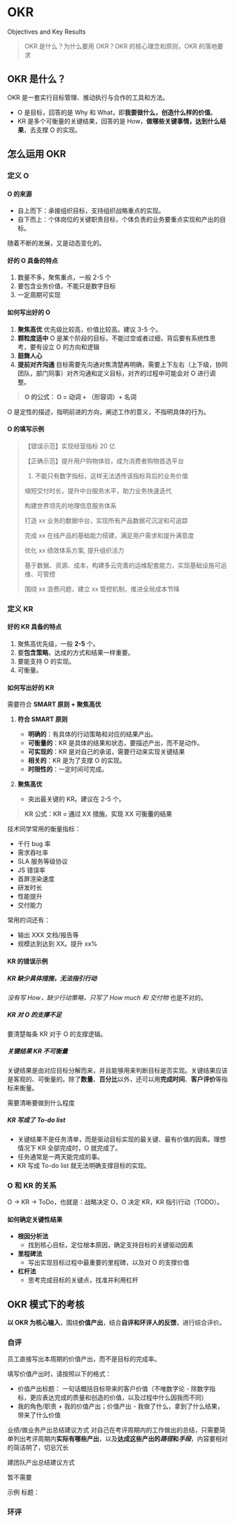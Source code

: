 # OKR

Objectives and Key Results

> OKR 是什么？为什么要用 OKR？OKR 的核心理念和原则，OKR 的落地要求

## OKR 是什么？

OKR 是一套实行目标管理、推动执行与合作的工具和方法。

- O 是目标，回答的是 Why 和 What，即**我要做什么，创造什么样的价值**。
- KR 是多个可衡量的关键结果，回答的是 How，**做哪些关键事情，达到什么结果**，去支撑 O 的实现。

## 怎么运用 OKR

### 定义 O

#### O 的来源

- 自上而下：承接组织目标，支持组织战略重点的实现。
- 自下而上：个体岗位的关键职责目标，个体负责的业务要重点实现和产出的目标。

随着不断的发展，又是动态变化的。

#### 好的 O 具备的特点

1. 数量不多，聚焦重点，一般 2-5 个
2. 要包含业务价值，不能只是数字目标
3. 一定周期可实现

#### 如何写出好的 O

1. **聚焦高优**
   优先级比较高，价值比较高。建议 3-5 个。
2. **颗粒度适中**
   O 是某个阶段的目标，不能过空或者过细，背后要有系统性思考，要有设立 O 的方向和逻辑
3. **鼓舞人心**
4. **提前对齐沟通**
   目标需要先沟通对焦清楚再明确，需要上下左右（上下级，协同团队，部门同事）对齐沟通和定义目标，对齐的过程中可能会对 O 进行调整。

> **O 的公式： O = 动词 + （形容词）+ 名词**

O 是定性的描述，指明前进的方向，阐述工作的意义，不指明具体的行为。

#### O 的填写示例

> 【错误示范】实现经营指标 20 亿
>
> 【正确示范】提升用户购物体验，成为消费者购物首选平台
>
> 1. 不能只有数字指标，这样无法透传该指标背后的业务价值
>
> 缩短交付时长，提升中台服务水平，助力业务快速迭代
>
> 构建世界领先的地理信息服务体系
>
> 打造 xx 业务的数据中台，实现所有产品数据可沉淀和可追踪
>
> 完成 xx 在线产品的基础能力搭建，满足用户需求和提升满意度
>
> 优化 xx 绩效体系方案, 提升组织活力
>
> 基于数据、资源、成本，构建多云完善的运维配套能力，实现基础设施可运维、可管控
>
> 围绕 xx 浪费问题，建立 xx 管控机制，推进全局成本节降

### 定义 KR

#### 好的 KR 具备的特点

1. 聚焦高优先级，一般 **2-5** 个。
2. 要**包含策略**，达成的方式和结果一样重要。
3. 要能支持 O 的实现。
4. 可衡量。

#### 如何写出好的 KR

需要符合 **SMART 原则 + 聚焦高优**

1. **符合 SMART 原则**

   - **明确的**：有具体的行动策略和对应的结果产出。
   - **可衡量的**：KR 是具体的结果和状态，要描述产出，而不是动作。
   - **可实现的**：KR 是对自己的承诺，需要行动来实现关键结果
   - **相关的**：KR 是为了支撑 O 的实现。
   - **时限性的**：一定时间可完成。

2. **聚焦高优**
   - 突出最关键的 KR。建议在 2-5 个。

> **KR 公式：KR = 通过 XX 措施，实现 XX 可衡量的结果**

技术同学常用的衡量指标：

- 千行 bug 率
- 需求吞吐率
- SLA 服务等级协议
- JS 错误率
- 首屏渲染速度
- 研发时长
- 性能提升
- 交付能力

常用的词还有：

- 输出 XXX 文档/报告等
- 规模达到达到 XX。提升 xx%

#### KR 的错误示例

##### KR 缺少具体措施，无法指引行动

_没有写 How，缺少行动策略，只写了 How much 和 交付物_ 也是不对的。

##### KR 对 O 的支撑不足

要清楚每条 KR 对于 O 的支撑逻辑。

##### 关键结果 KR 不可衡量

关键结果是由对应目标分解而来，并且能够用来判断目标是否实现。关键结果应该是客观的、可衡量的。除了**数量**、**百分比**以外，还可以用**完成时间**、**客户评价**等指标来衡量。

需要清晰要做到什么程度

##### KR 写成了 To-do list

- 关键结果不是任务清单，而是驱动目标实现的最关键、最有价值的因素。理想情况下 KR 全部完成时，O 就完成了。
- 任务通常是一两天能完成的事。
- KR 写成 To-do list 就无法明确支撑目标的实现。

### O 和 KR 的关系

O -> KR -> ToDo，也就是：战略决定 O，O 决定 KR，KR 指引行动（TODO）。

#### 如何确定关键性结果

- **根因分析法**
  - 找到核心目标，定位根本原因，确定支持目标的关键驱动因素
- **里程碑法**
  - 写出实现目标过程中最重要的里程碑，以及对 O 的支撑价值
- **杠杆法**
  - 思考完成目标的关键点，找准并利用杠杆

## OKR 模式下的考核

**以 OKR 为核心输入**，围绕**价值产出**，结合**自评和环评人的反馈**，进行综合评价。

### 自评

员工直接写出本周期的价值产出，而不是目标的完成率。

填写价值产出时，请按照以下的格式：

- 价值产出标题： 一句话概括目标带来的客户价值（不唯数字论 - 除数字指标，更应表达完成的质量和创造的价值，以及过程中什么因我而不同）
- 我的角色/职责 + 我的价值产出；价值产出 - 我做了什么，拿到了什么结果，带来了什么价值

业绩/做业务产出总结建议方式
对自己在考评周期内的工作做出的总结，只需要简单列出考评周期内**实际有哪些产出**，以及**达成这些产出的*路径*和*手段***，内容要相对的简洁明了，切忌冗长

建团队产出总结建议方式

暂不需要

示例
标题：

### 环评
